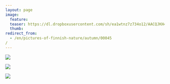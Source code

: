 ```yaml
---
layout: page
image:
  feature:
  teaser: https://dl.dropboxusercontent.com/sh/ea1wtnz7z734o12/AACQJKH4r-zT7T4acCDbjiVMa/luontokuvat/syksy/2/DS33025-245px.jpg
  thumb:
redirect_from:
  - /en/pictures-of-finnish-nature/autumn/00045/
---
```


[![](https://dl.dropboxusercontent.com/sh/ea1wtnz7z734o12/AAB9sYRk_aiRVsFE2K5zsbdPa/luontokuvat/syksy/2/DS33022-800px.jpg)](https://dl.dropboxusercontent.com/sh/ea1wtnz7z734o12/AABXZo82Pzb2yOV2c1Wpnx2Ra/luontokuvat/syksy/2/DS33022.jpg)

[![](https://dl.dropboxusercontent.com/sh/ea1wtnz7z734o12/AAACQ_R94qz7KaF-JwY3QugRa/luontokuvat/syksy/2/DS33025-800px.jpg)](https://dl.dropboxusercontent.com/sh/ea1wtnz7z734o12/AADuDtGeqivJRT_CQParTpXWa/luontokuvat/syksy/2/DS33025.jpg)

[![](https://dl.dropboxusercontent.com/sh/ea1wtnz7z734o12/AADJMkSdkPQwB57cXsOHKN4Za/luontokuvat/syksy/2/DS33027-800px.jpg)](https://dl.dropboxusercontent.com/sh/ea1wtnz7z734o12/AADZhZjLUTjHx5sdN9wWlphRa/luontokuvat/syksy/2/DS33027.jpg)
